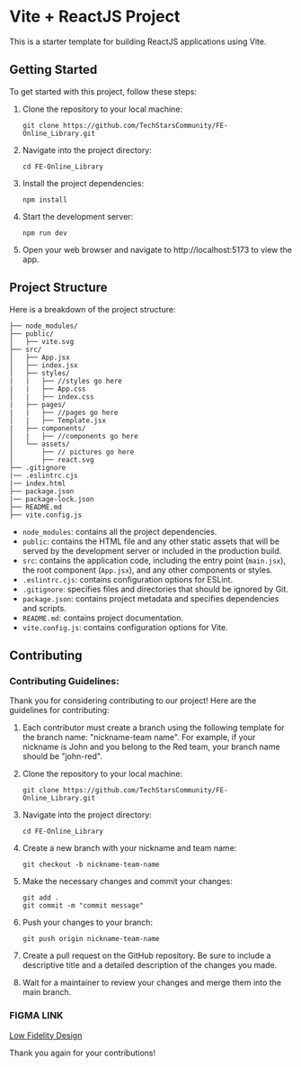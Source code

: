 # Vite + ReactJS Project

This is a starter template for building ReactJS applications using Vite.

## Getting Started

To get started with this project, follow these steps:

1. Clone the repository to your local machine:

   ```
   git clone https://github.com/TechStarsCommunity/FE-Online_Library.git
   ```

2. Navigate into the project directory:

   ```
   cd FE-Online_Library
   ```

3. Install the project dependencies:

   ```
   npm install
   ```

4. Start the development server:

   ```
   npm run dev
   ```

5. Open your web browser and navigate to http://localhost:5173 to view the app.

## Project Structure

Here is a breakdown of the project structure:

```
├── node_modules/
├── public/
│   ├── vite.svg
├── src/
│   ├── App.jsx
│   ├── index.jsx
│   ├── styles/
|   |   ├── //styles go here
|   |   ├── App.css
│   |   ├── index.css
|   ├── pages/
|   |   ├── //pages go here
│   |   ├── Template.jsx
|   ├── components/
│   |   ├── //components go here
│   └── assets/
│       ├── // pictures go here
│       ├── react.svg
├── .gitignore
|── .eslintrc.cjs
|── index.html
├── package.json
|── package-lock.json
├── README.md
├── vite.config.js
```

- `node_modules`: contains all the project dependencies.
- `public`: contains the HTML file and any other static assets that will be served by the development server or included in the production build.
- `src`: contains the application code, including the entry point (`main.jsx`), the root component (`App.jsx`), and any other components or styles.
- `.eslintrc.cjs`: contains configuration options for ESLint.
- `.gitignore`: specifies files and directories that should be ignored by Git.
- `package.json`: contains project metadata and specifies dependencies and scripts.
- `README.md`: contains project documentation.
- `vite.config.js`: contains configuration options for Vite.

## Contributing
### Contributing Guidelines:

Thank you for considering contributing to our project! Here are the guidelines for contributing:

1. Each contributor must create a branch using the following template for the branch name: "nickname-team name". For example, if your nickname is John and you belong to the Red team, your branch name should be "john-red".

2. Clone the repository to your local machine:

   ```
   git clone https://github.com/TechStarsCommunity/FE-Online_Library.git
   ```

3. Navigate into the project directory:

   ```
   cd FE-Online_Library
   ```

4. Create a new branch with your nickname and team name:

   ```
   git checkout -b nickname-team-name
   ```

5. Make the necessary changes and commit your changes:

   ```
   git add .
   git commit -m "commit message"
   ```

6. Push your changes to your branch:

   ```
   git push origin nickname-team-name
   ```

7. Create a pull request on the GitHub repository. Be sure to include a descriptive title and a detailed description of the changes you made.

8. Wait for a maintainer to review your changes and merge them into the main branch.

### FIGMA LINK
[Low Fidelity Design](https://www.figma.com/file/mX7juDzXo4p0qdkuR0VDbL/BooksLab?type=design&node-id=157-184&t=KcvQZIkJeMPElOWT-0)

Thank you again for your contributions!